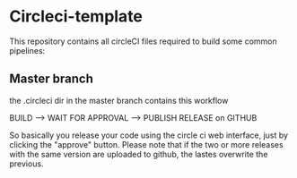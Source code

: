 # Circleci-template
This repository contains all circleCI files required to build some common pipelines:

## Master branch
the .circleci dir in the master branch contains this workflow

  BUILD --> WAIT FOR APPROVAL --> PUBLISH RELEASE on GITHUB

So basically you release your code using the circle ci web interface, just by clicking the "approve" button.
Please note that if the two or more releases with the same version are uploaded to github, the lastes overwrite the previous.
